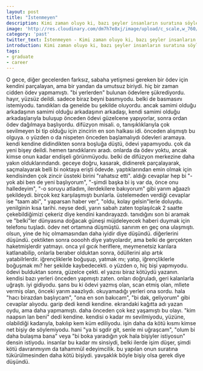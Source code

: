 ```yaml
---
layout: post
title: "İstenmeyen"
description: Kimi zaman oluyo ki, bazı şeyler insanların suratına söylenemiyor
image: 'http://res.cloudinary.com/dm7h7e8xj/image/upload/c_scale,w_760/v1504807365/now-you-see-me_wtv89q.jpg'
category: 'past'
twitter_text: İstenmeyen - Kimi zaman oluyo ki, bazı şeyler insanların suratına söylenemiyor
introduction: Kimi zaman oluyo ki, bazı şeyler insanların suratına söylenemiyor
tags:
- graduate
- career
---
```


O gece, diğer gecelerden farksız, sabaha yetişmesi gereken bir ödev için kendini parçalayan, ama bir yandan da umutsuz biriydi. hiç bir zaman cidden ödev yapmamıştı. "bi yerlerden" bulunan ödevlere şükrediyordu. hayır, yüzsüz deildi. sadece biraz beyni basmıyodu. belki de basmasını istemiyodu. tanıdıkları da genelde bu şekilde oluyordu. ancak samimi olduğu arkadaşının samimi olduğu arkadaşının arkadaşı, kendi samimi olduğu arkadaşlarıyla buluşup önceden ödevi güzelcene yapıyorlar, sonra ordan ödev dağılmaya başlıyordu. difüzyon misali. o, tanışıklıklarıyla çok sevilmeyen bi tip olduğu için zincirin en son halkası idi. önceden alışmıştı bu olguya. o yüzden o da nispeten önceden başlamalıydı ödevleri aramaya.
kendi kendine didindikten sonra boşluğa düştü, ödevi yapamıyodu. çok da yeni bişey deildi. hemen tanıdıklarını aradı. onlarda da ödev yoktu, ancak kimse onun kadar endişeli görünmüyodu. belki de difüzyon merkezine daha yakın olduklarındandı. geceye doğru, kasarak, didinerek parçalayarak, saçmalayarak belli bi noktaya erişti ödevde. yaptıklarından emin olmak için kendisinden çok zincir üssteki birini "rahatsız etti". aldığı cevaplar hep bi "-yok abi ben de yeni başlıyorum", "-şimdi başka bi iş var da, önce onu halledeyim", "-o soruyu atladım, ilerdekilere bakıyorum" gibi yarım ağaazlı şekildeydi. birçok kez karşılaşmıştı bunlarla. üstelemeden verdiği cevaplar ise "taam abi", " yaparsan haber ver", "oldu, kolay gelsin"lerle doluydu. yenilginin kısa tarihi.
neyse dedi, yarın sabah zaten toplaşılcak 2 saatte çekebildiğimizi çekeriz diye kendini kandırayazdı. tanıdığını son bi aramak ve "belki"ler dünyasına doğacak güneşi müjdeleyecek haberi duymak için telefonu tuşladı. ödev net ortamına düşmüştü. sanırım en geç ona ulaşmıştı. olsun, yine de hiç olmamasından daha iyidir diye düşündü. diğerlerini düşündü. çektikten sonra oooohh diye yatıyolardır, ama belki de gerçekten haketmişlerdir yatmayı. onca yıl gıcık heriflere, meymenetsiz karılara katlanabilip, onlarla beraber olduktan sonra, ödüllerini alıp artık yatabilrlerdir. iğrençliklerle boğuşup, yatmak mı; yatıp, iğrençliklerle boğuşmak mı? her şekilde kaybedecekti. o yüzden o, hiç bişi yapmıyodu.
ödevi bulduktan sonra, güzelce çekti. el yazısı biraz kötüydü yazanın. kendisi bazı yerleri önceden yapmıştı zaten. onları doğruladı, geri kalanlarla uğraştı. iyi gidiyodu. şans bu ki ödevi yazmış olan, scan etmiş olan, mllete vermiş olan, önceki yarım aaazlıydı. okuyamadığı yerleri ona sordu. hala "hacı birazdan başlıycam", "ona en son bakıcam", "bi dak, geliyorum" gibi cevaplar alıyodu. garip dedi kendi kendine. ekrandaki kağıtta adı yazan oydu, ama daha yapmamıştı. daha önceden çok kez yaşamıştı bu olayı. "kim naapsın lan beni" dedi kendine. kendisi o kadar mı sevilmiyodu, yüzüne, olabildiği kadarıyla, bakılıp kem küm ediliyodu. işin daha da kötü kısmı kimse net bişiy de söylemiyodu. hani "ya bi sgdir git, senle mi uğraşcam", "olum bi daha bulaşma bana" veya "bi boka yaradığın yok hala bişiyler istiyosun" densin istiyodu. insanlar bu kadar mı sinsiydi, belki ilerde işim düşer, şimdi kötü davranmıyım da tahammül edeyimcilik. bu yapılan onun suratına tükürülmesinden daha kötü bişiydi. yavşaklık böyle bişiy olsa gerek diye düşündü.
